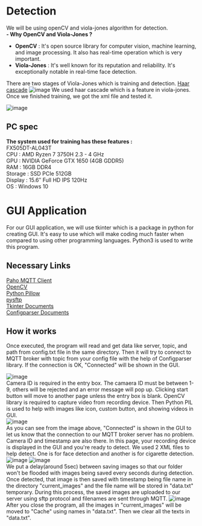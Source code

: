 # Detection
We will be using openCV and viola-jones algorithm for detection. <br/>
**- Why OpenCV and Viola-Jones ?** <br/>
- **OpenCV** : It's open source library for computer vision, machine learning, and image processing. It also has real-time operation which is very important. <br/>
- **Viola-Jones** : It's well known for its reputation and reliability. It's exceptionally notable in real-time face detection. <br/>

There are two stages of Viola-Jones which is training and detection.
[Haar cascade](https://www.pyimagesearch.com/2021/04/12/opencv-haar-cascades/)
![image](https://user-images.githubusercontent.com/87508144/134677353-bb8dfd05-b1f4-4d63-9201-a64c031230b4.png)
We used haar cascade which is a feature in viola-jones. Once we finished training, we got the xml file and tested it.

![image](https://user-images.githubusercontent.com/87508144/142204770-aa6d6819-142c-403b-a1df-7a9c11f93828.png)

## PC spec
**The system used for training has these features :** <br/>
FX505DT-AL043T <br/>
CPU : AMD Ryzen 7 3750H 2.3 - 4 GHz <br/>
GPU : NVIDIA GeForce GTX 1650 (4GB GDDR5) <br/>
RAM : 16GB DDR4 <br/>
Storage : SSD PCIe 512GB <br/>
Display : 15.6″ Full HD IPS 120Hz <br/>
OS : Windows 10



# GUI Application
For our GUI application, we will use tkinter which is a package in python for creating GUI. It's easy to use which will make coding much faster when compared to using other programming languages. Python3 is used to write this program.
## Necessary Links
[Paho MQTT Client](https://www.eclipse.org/paho/index.php?page=clients/python/index.php) <br/>
[OpenCV](https://pypi.org/project/opencv-python/) <br/>
[Python Pillow](https://pillow.readthedocs.io/en/stable/installation.html) <br/>
[pysftp](https://pypi.org/project/pysftp/) <br/>
[Tkinter Documents](https://docs.python.org/3/library/tkinter.html) <br/>
[Configparser Documents](https://docs.python.org/3/library/configparser.html)

## How it works
Once executed, the program will read and get data like server, topic, and path from config.txt file in the same directory. Then it will try to connect to MQTT broker with topic from your config file with the help of Configparser library. If the connection is OK, "Connected" will be shown in the GUI.

![image](https://user-images.githubusercontent.com/87508144/142207803-e6462cbe-e629-4db3-bf64-267c44945e14.png) <br/>
Camera ID is required in the entry box. The camaera ID must be between 1-9, others will be rejected and an error message will pop up. Clicking start button will move to another page unless the entry box is blank. OpenCV library is required to capture video from recording device. Then Python PIL is used to help with images like icon, custom button, and showing videos in GUI.<br/>
![image](https://user-images.githubusercontent.com/87508144/142209374-f6175fa2-c441-4583-b448-fd952e76c8c2.png) <br/>
As you can see from the image above, "Connected" is shown in the GUI to let us know that the connection to our MQTT broker server has no problem. Camera ID and timestamp are also there. In this page, your recording device is displayed in the GUI and you're ready to detect. We used 2 XML files to help detect. One is for face detection and another is for cigarette detection. <br/>
![image](https://user-images.githubusercontent.com/87508144/142212056-447d1c52-8dd5-4a12-b3ec-4b77c9525d33.png)
![image](https://user-images.githubusercontent.com/87508144/142213518-88b9aa29-7a98-4a14-a0b1-7603456449f7.png) <br/>
We put a delay(around 5sec) between saving images so that our folder won't be flooded with images being saved every seconds during detection. Once detected, that image is then saved with timestamp being file name in the directory "current_images" and the file name will be stored in "data.txt" temporary. During this process, the saved images are uploaded to our server using sftp protocol and filenames are sent through MQTT.
![image](https://user-images.githubusercontent.com/87508144/142213977-01f3f25a-76c2-4f9c-bdc1-70a39433c951.png) <br/>
After you close the program, all the images in "current_images" will be moved to "Cache" using names in "data.txt". Then we clear all the texts in "data.txt".











